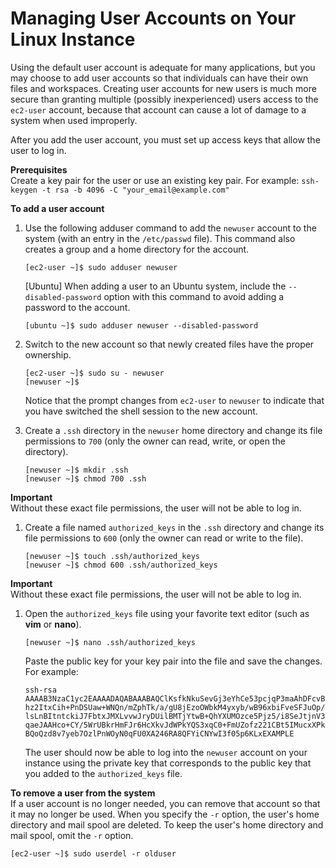 # Managing User Accounts on Your Linux Instance<a name="managing-users"></a>


Using the default user account is adequate for many applications, but you may choose to add user accounts so that individuals can have their own files and workspaces\. Creating user accounts for new users is much more secure than granting multiple \(possibly inexperienced\) users access to the `ec2-user` account, because that account can cause a lot of damage to a system when used improperly\.

After you add the user account, you must set up access keys that allow the user to log in\.

**Prerequisites**  
Create a key pair for the user or use an existing key pair\.
For example:
```ssh-keygen -t rsa -b 4096 -C "your_email@example.com"```

**To add a user account**

1. Use the following adduser command to add the `newuser` account to the system \(with an entry in the `/etc/passwd` file\)\. This command also creates a group and a home directory for the account\.

   ```
   [ec2-user ~]$ sudo adduser newuser
   ```

   \[Ubuntu\] When adding a user to an Ubuntu system, include the `--disabled-password` option with this command to avoid adding a password to the account\.

   ```
   [ubuntu ~]$ sudo adduser newuser --disabled-password
   ```

1. Switch to the new account so that newly created files have the proper ownership\.

   ```
   [ec2-user ~]$ sudo su - newuser
   [newuser ~]$
   ```

   Notice that the prompt changes from `ec2-user` to `newuser` to indicate that you have switched the shell session to the new account\.

1. Create a `.ssh` directory in the `newuser` home directory and change its file permissions to `700` \(only the owner can read, write, or open the directory\)\.

   ```
   [newuser ~]$ mkdir .ssh
   [newuser ~]$ chmod 700 .ssh
   ```
**Important**  
Without these exact file permissions, the user will not be able to log in\.

1. Create a file named `authorized_keys` in the `.ssh` directory and change its file permissions to `600` \(only the owner can read or write to the file\)\.

   ```
   [newuser ~]$ touch .ssh/authorized_keys
   [newuser ~]$ chmod 600 .ssh/authorized_keys
   ```
**Important**  
Without these exact file permissions, the user will not be able to log in\.

1. <a name="edit_auth_keys"></a>Open the `authorized_keys` file using your favorite text editor \(such as **vim** or **nano**\)\.

   ```
   [newuser ~]$ nano .ssh/authorized_keys
   ```

   Paste the public key for your key pair into the file and save the changes\. For example:

   ```
   ssh-rsa AAAAB3NzaC1yc2EAAAADAQABAAABAQClKsfkNkuSevGj3eYhCe53pcjqP3maAhDFcvBS7O6V
   hz2ItxCih+PnDSUaw+WNQn/mZphTk/a/gU8jEzoOWbkM4yxyb/wB96xbiFveSFJuOp/d6RJhJOI0iBXr
   lsLnBItntckiJ7FbtxJMXLvvwJryDUilBMTjYtwB+QhYXUMOzce5Pjz5/i8SeJtjnV3iAoG/cQk+0FzZ
   qaeJAAHco+CY/5WrUBkrHmFJr6HcXkvJdWPkYQS3xqC0+FmUZofz221CBt5IMucxXPkX4rWi+z7wB3Rb
   BQoQzd8v7yeb7OzlPnWOyN0qFU0XA246RA8QFYiCNYwI3f05p6KLxEXAMPLE
   ```

   The user should now be able to log into the `newuser` account on your instance using the private key that corresponds to the public key that you added to the `authorized_keys` file\.

**To remove a user from the system**  
If a user account is no longer needed, you can remove that account so that it may no longer be used\. When you specify the `-r` option, the user's home directory and mail spool are deleted\. To keep the user's home directory and mail spool, omit the `-r` option\.

```
[ec2-user ~]$ sudo userdel -r olduser
```
